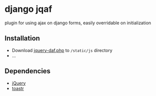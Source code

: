 # django jqaf
plugin for using ajax on django forms, easily overridable on initialization

## Installation

* Download [jquery-daf.php](https://github.com/zhgabor/jquery-daf/blob/master/jquery-daf.js) to `/static/js` directory 
* ...

## Dependencies

* [jQuery](http://jquery.com/download/)
* [toastr](https://github.com/CodeSeven/toastr)
